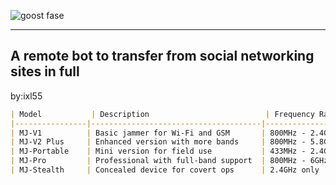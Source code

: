 
![goost fase](https://github.com/user-attachments/assets/988f4b63-5f7c-4752-9ed4-3fa2e0e145a9)



***
A remote bot to transfer from social networking sites in full
---
by:ixl55




```markdown
| Model           | Description                          | Frequency Range | Output Power | Notes                     |
|----------------|--------------------------------------|------------------|---------------|---------------------------|
| MJ-V1          | Basic jammer for Wi-Fi and GSM       | 800MHz - 2.4GHz  | 1W            | Passive cooling           |
| MJ-V2 Plus     | Enhanced version with more bands     | 800MHz - 5.8GHz  | 2W            | Active fan, compact size  |
| MJ-Portable    | Mini version for field use           | 433MHz - 2.4GHz  | 0.5W          | Battery powered           |
| MJ-Pro         | Professional with full-band support  | 800MHz - 6GHz    | 3W            | Programmable, USB input   |
| MJ-Stealth     | Concealed device for covert ops      | 2.4GHz only      | 0.3W          | Hidden form factor        |
```
